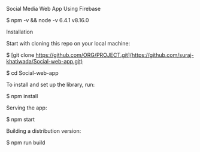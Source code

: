 Social Media Web App Using Firebase

$ npm -v && node -v
6.4.1
v8.16.0

Installation

Start with cloning this repo on your local machine:

$ [git clone https://github.com/ORG/PROJECT.git](https://github.com/suraj-khatiwada/Social-web-app.git)

$ cd Social-web-app

To install and set up the library, run:

$ npm install

Serving the app:

$ npm start

Building a distribution version:

$ npm run build

